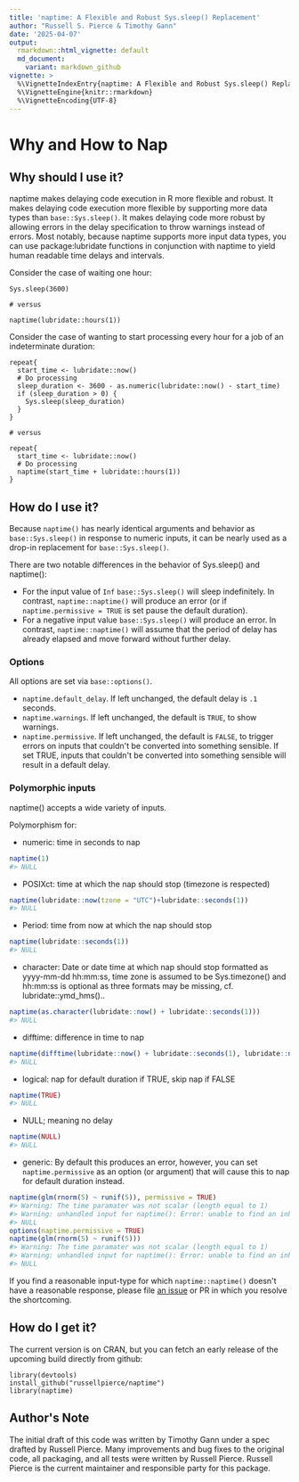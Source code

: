 ```yaml
---
title: 'naptime: A Flexible and Robust Sys.sleep() Replacement'
author: "Russell S. Pierce & Timothy Gann"
date: '2025-04-07'
output:
  rmarkdown::html_vignette: default
  md_document:
    variant: markdown_github
vignette: >
  %\VignetteIndexEntry{naptime: A Flexible and Robust Sys.sleep() Replacement}
  %\VignetteEngine{knitr::rmarkdown} 
  %\VignetteEncoding{UTF-8}
---
```






# Why and How to Nap

## Why should I use it?

naptime makes delaying code execution in R more flexible and robust. It makes delaying code execution more flexible by supporting more data types than `base::Sys.sleep()`.  It makes delaying code more robust by allowing errors in the delay specification to throw warnings instead of errors.  Most notably, because naptime supports more input data types, you can use package:lubridate functions in conjunction with naptime to yield human readable time delays and intervals.

Consider the case of waiting one hour:
```
Sys.sleep(3600)

# versus

naptime(lubridate::hours(1))
```

Consider the case of wanting to start processing every hour for a job of an indeterminate duration:

```
repeat{
  start_time <- lubridate::now()
  # Do processing
  sleep_duration <- 3600 - as.numeric(lubridate::now() - start_time)
  if (sleep_duration > 0) {
    Sys.sleep(sleep_duration)
  }
}

# versus

repeat{
  start_time <- lubridate::now()
  # Do processing
  naptime(start_time + lubridate::hours(1))
}
```

## How do I use it?

Because `naptime()` has nearly identical arguments and behavior as `base::Sys.sleep()` in response to numeric inputs,  it can be nearly used as a drop-in replacement for `base::Sys.sleep()`.  

There are two notable differences in the behavior of Sys.sleep() and naptime():

* For the input value of `Inf` `base::Sys.sleep()` will sleep indefinitely.  In contrast, `naptime::naptime()` will produce an error (or if `naptime.permissive = TRUE` is set pause the default duration).
* For a negative input value `base::Sys.sleep()` will produce an error.  In contrast, `naptime::naptime()` will assume that the period of delay has already elapsed and move forward without further delay.

### Options
All options are set via `base::options()`.

* `naptime.default_delay`.  If left unchanged, the default delay is `.1` seconds.
* `naptime.warnings`.  If left unchanged, the default is `TRUE`, to show warnings.
* `naptime.permissive`.  If left unchanged, the default is `FALSE`, to trigger errors on inputs that couldn't be converted into something sensible.  If set TRUE, inputs that couldn't be converted into something sensible will result in a default delay.

### Polymorphic inputs
naptime() accepts a wide variety of inputs.

Polymorphism for:

 * numeric: time in seconds to nap

``` r
naptime(1)
#> NULL
```

 * POSIXct: time at which the nap should stop (timezone is respected)

``` r
naptime(lubridate::now(tzone = "UTC")+lubridate::seconds(1))
#> NULL
```

* Period: time from now at which the nap should stop

``` r
naptime(lubridate::seconds(1))
#> NULL
```

* character: Date or date time at which nap should stop formatted as yyyy-mm-dd hh:mm:ss, time zone is assumed to be Sys.timezone() and hh:mm:ss is optional as three formats may be missing, cf. lubridate::ymd_hms()..

``` r
naptime(as.character(lubridate::now() + lubridate::seconds(1)))
#> NULL
```

* difftime: difference in time to nap

``` r
naptime(difftime(lubridate::now() + lubridate::seconds(1), lubridate::now()))
#> NULL
```

* logical: nap for default duration if TRUE, skip nap if FALSE

``` r
naptime(TRUE)
#> NULL
```

 * NULL; meaning no delay

``` r
naptime(NULL)
#> NULL
```

 * generic: By default this produces an error, however, you can set `naptime.permissive` as an option (or argument) that will cause this to nap for default duration instead.

``` r
naptime(glm(rnorm(5) ~ runif(5)), permissive = TRUE)
#> Warning: The time paramater was not scalar (length equal to 1)
#> Warning: unhandled input for naptime(): Error: unable to find an inherited method for function 'naptime' for signature 'time = "list"'
#> NULL
options(naptime.permissive = TRUE)
naptime(glm(rnorm(5) ~ runif(5)))
#> Warning: The time paramater was not scalar (length equal to 1)
#> Warning: unhandled input for naptime(): Error: unable to find an inherited method for function 'naptime' for signature 'time = "list"'
#> NULL
```

If you find a reasonable input-type for which `naptime::naptime()` doesn't have a reasonable response, please file [an issue](https://github.com/russellpierce/naptime/issues) or PR in which you resolve the shortcoming.




## How do I get it?

The current version is on CRAN, but you can fetch an early release of the upcoming build directly from github:

```
library(devtools)
install_github("russellpierce/naptime")
library(naptime)
```

## Author's Note
The initial draft of this code was written by Timothy Gann under a spec drafted by Russell Pierce.  Many improvements and bug fixes to the original code, all packaging, and all tests were written by Russell Pierce.  Russell Pierce is the current maintainer and responsible party for this package.
